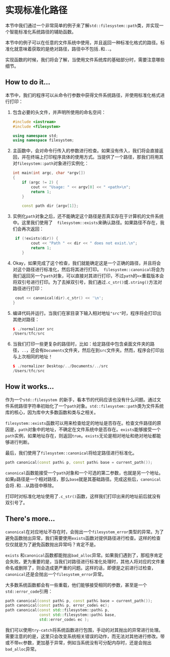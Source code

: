 # 实现标准化路径

本节中我们通过一个非常简单的例子来了解`std::filesystem::path`类，并实现一个智能标准化系统路径的辅助函数。

本节中的例子可以在任意的文件系统中使用，并且返回一种标准化格式的路径。标准化就意味着获取的是绝对路径，路径中不包括`.`和`..`。

实现函数的时候，我们将会了解，当使用文件系统库的基础部分时，需要注意哪些细节。

## How to do it...

本节中，我们的程序可以从命令行参数中获得文件系统路径，并使用标准化格式进行打印：

1. 包含必要的头文件，并声明所使用的命名空间：

   ```c++
   #include <iostream>
   #include <filesystem>
   
   using namespace std;
   using namespace filesystem;
   ```

2. 主函数中，会对命令行传入的参数进行检查。如果没有传入，我们将会直接返回，并在终端上打印程序具体的使用方式。当提供了一个路径，那我们将用其对`filesystem::path`对象进行实例化：

   ```c++
   int main(int argc, char *argv[])
   {
       if (argc != 2) {
           cout << "Usage: " << argv[0] << " <path>\n";
           return 1;
       }
       
       const path dir {argv[1]};
   ```

3. 实例化`path`对象之后，还不能确定这个路径是否真实存在于计算机的文件系统中。这里我们使用了`  filesystem::exists`来确认路径。如果路径不存在，我们会再次返回：

   ```c++
   	if (!exists(dir)) {
           cout << "Path " << dir << " does not exist.\n";
           return 1;
       }	
   ```

4. Okay，如果完成了这个检查，我们就能确定这是一个正确的路径，并且将会对这个路径进行标准化，然后将其进行打印。` filesystem::canonical`将会为我们返回另一个`path`对象，可以直接对其进行打印，不过`path`的`<<`重载版本会将双引号进行打印。为了去掉双引号，我们通过`.c_str()`或`.string()`方法对路径进行打印：

   ```c++
   	cout << canonical(dir).c_str() << '\n';
   }
   ```

5. 编译代码并运行。当我们在家目录下输入相对地址`"src"`时，程序将会打印出其绝对路径：

   ```c++
   $ ./normalizer src
   /Users/tfc/src
   ```

6. 当我们打印一些更复杂的路径时，比如：给定路径中包含桌面文件夹的路径，`..`，还会有`Documents`文件夹，然后在到`src`文件夹。然而，程序会打印出与上次相同的地址！

   ```c++
   $ ./normalizer Desktop/../Documents/../src
   /Users/tfc/src
   ```

## How it works...

作为一个`std::filesystem `的新手，看本节的代码应该也没有什么问题。通过文件系统路径字符串初始化了一个`path`对象。`std::filesystem::path`类为文件系统库的核心，因为库中大多数函数和类与之相关。

`filesystem::exists`函数可以用来检查给定的地址是否存在。检查文件路径的原因是，`path`对象中的地址，不确定在文件系统中是否存在。`exists`能够接受一个`path`实例，如果地址存在，则返回`true`。`exists`无论是相对地址和绝对地址都能够进行判断。

最后，我们使用了`filesystem::canonical`将给定路径进行标准化。

```c++
path canonical(const path& p, const path& base = current_path());
```

`canonical`函数能接受一个`path`对象和一个可选的第二参数，也就是另一个地址。如果`p`路径是一个相对路径，那么`base`就是其基础路径。完成这些后，`canonical`会将`.`和`..`从路径中移除。

打印时对标准化地址使用了`.c_str()`函数，这样我们打印出来的地址前后就没有双引号了。

## There's more...

`canonical`在对应地址不存在时，会抛出一个`filesystem_error`类型的异常。为了避免函数抛出异常，我们需要使用`exists`函数对提供路径进行检查。这样的检查仅仅就是为了避免函数抛出异常吗？肯定不是。

`exists` 和`canonical`函数都能抛出`bad_alloc`异常。如果我们遇到了，那程序肯定会失败。更为重要的是，当我们对路径进行标准化处理时，其他人将对应的文件重命名或删除了，则会造成更严重的问题。这样的话，即便是之前进行过检查，`canonical`还是会抛出一个`filesystem_error`异常。

大多数系统函数都会有一些重载，他们能够接受相同的参数，甚至是一个` std::error_code`引用：

```c++
path canonical(const path& p, const path& base = current_path());
path canonical(const path& p, error_code& ec);
path canonical(const std::filesystem::path& p,
               const std::filesystem::path& base,
               std::error_code& ec );
```

我们可以使用`try-catch`将系统函数进行包围，手动的对其抛出的异常进行处理。需要注意的的是，这里只会改变系统相关错误的动作，而无法对其他进行修改。带或不带`ec`参数，更加基于异常，例如当系统没有可分配内存时，还是会抛出`bad_alloc`异常。
